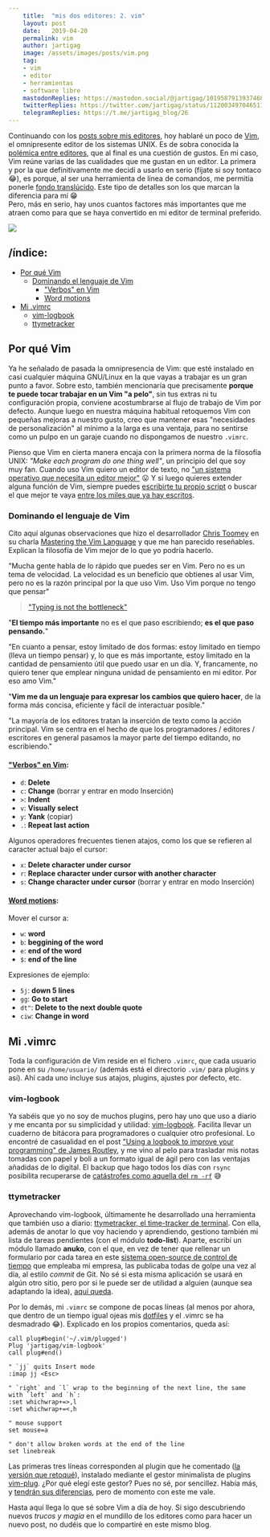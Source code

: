 ```yaml
---
    title:  "mis dos editores: 2. vim"
    layout: post
    date:   2019-04-20
    permalink: vim
    author: jartigag
    image: /assets/images/posts/vim.png
    tag:
    - vim
    - editor
    - herramientas
    - software libre
    mastodonReplies: https://mastodon.social/@jartigag/101958791393746888
    twitterReplies: https://twitter.com/jartigag/status/1120034970465112066
    telegramReplies: https://t.me/jartigag_blog/26
---
```


Continuando con los [posts sobre mis editores]({{site.baseurl}}/sublime), hoy hablaré un poco de [Vim](https://www.vim.org), el omnipresente
editor de los sistemas UNIX. Es de sobra conocida la [polémica entre editores](https://en.wikipedia.org/wiki/Editor_war), que al final es una
cuestión de gustos. En mi caso, Vim reúne varias de las cualidades que me gustan en un editor. La primera y por la que definitivamente me decidí a
usarlo en serio (fíjate si soy tontaco 😂), es porque, al ser una herramienta de línea de comandos, me permitía ponerle [fondo
translúcido](https://mastodon.social/@jartigag/101410841768233301). Este tipo de detalles son los que marcan la diferencia para mí 😁  
Pero, más en serio, hay unos cuantos factores más importantes que me atraen como para que se haya convertido en mi editor de terminal preferido.

![]({{site.baseurl}}/assets/images/posts/vim.png)

## /índice:

- [Por qué Vim](#por-qué-vim)
    - [Dominando el lenguaje de Vim](#dominando-el-lenguaje-de-vim)
        - ["Verbos" en Vim](#verbos-en-vim)
        - [Word motions](#word-motions)
- [Mi .vimrc](#mi-vimrc)
    - [vim-logbook](#vim-logbook)
    - [ttymetracker](#ttymetracker)

## Por qué Vim

Ya he señalado de pasada la omnipresencia de Vim: que esté instalado en casi cualquier máquina GNU/Linux en la que vayas a trabajar es un gran punto
a favor. Sobre esto, también mencionaría que precisamente **porque te puede tocar trabajar en un Vim "a pelo"**, sin tus extras ni tu configuración
propia, conviene acostumbrarse al flujo de trabajo de Vim por defecto. Aunque luego en nuestra máquina habitual retoquemos Vim con pequeñas mejoras a
nuestro gusto, creo que mantener esas "necesidades de personalización" al mínimo a la larga es una ventaja, para no sentirse como un pulpo en un
garaje cuando no dispongamos de nuestro `.vimrc`.

Pienso que Vim en cierta manera encaja con la primera norma de la filosofía UNIX: *"Make each program do one thing well"*, un principio del que soy
muy fan. Cuando uso Vim quiero un editor de texto, no ["un sistema operativo que necesita un editor
mejor"](http://wiki.c2.com/?EmacsAsOperatingSystem) 😛 Y si luego quieres extender alguna función de Vim, siempre puedes [escribirte tu propio
script](http://andrewscala.com/vimscript) o buscar el que mejor te vaya [entre los miles que ya hay escritos](https://www.vim.org/scripts).

### Dominando el lenguaje de Vim

Cito aquí algunas observaciones que hizo el desarrollador [Chris Toomey](https://ctoomey.com) en su charla [Mastering the Vim
Language](https://youtu.be/wlR5gYd6um0) y que me han parecido reseñables. Explican la filosofía de Vim mejor de lo que yo podría hacerlo.

"Mucha gente habla de lo rápido que puedes ser en Vim. Pero no es un tema de velocidad. La velocidad es un beneficio que obtienes al usar Vim, pero
no es la razón principal por la que uso Vim. Uso Vim porque no tengo que pensar"
> ["Typing is not the bottleneck"](http://anarchycreek.com/2009/05/26/how-tdd-and-pairing-increase-production)

"**El tiempo más importante** no es el que paso escribiendo; **es el que paso pensando.**"

"En cuanto a pensar, estoy limitado de dos formas: estoy limitado en tiempo (lleva un tiempo pensar) y, lo que es más importante, estoy limitado en
la cantidad de pensamiento útil que puedo usar en un día. Y, francamente, no quiero tener que emplear ninguna unidad de pensamiento en mi editor. Por
eso amo Vim."

"**Vim me da un lenguaje para expresar los cambios que quiero hacer**, de la forma más concisa, eficiente y fácil de interactuar posible."

"La mayoría de los editores tratan la inserción de texto como la acción principal. Vim se centra en el hecho de que los programadores / editores /
escritores en general pasamos la mayor parte del tiempo editando, no escribiendo."

#### ["Verbos" en Vim](http://vimdoc.sourceforge.net/htmldoc/motion.html#operator):
- `d`: **Delete**
- `c`: **Change** (borrar y entrar en modo Inserción)
- `>`: **Indent**
- `v`: **Visually select**
- `y`: **Yank** (copiar)
- `.`: **Repeat last action**

Algunos operadores frecuentes tienen atajos, como los que se refieren al caracter actual bajo el cursor:  
- `x`: **Delete character under cursor**
- `r`: **Replace character under cursor with another character**
- `s`: **Change character under cursor** (borrar y entrar en modo Inserción)

#### [Word motions](http://vimdoc.sourceforge.net/htmldoc/motion.html#word-motions):
Mover el cursor a:  
- `w`: **word**
- `b`: **beggining of the word**
- `e`: **end of the word**
- `$`: **end of the line**

Expresiones de ejemplo:  
- `5j`: **down 5 lines**
- `gg`: **Go to start**
- `dt"`: **Delete to the next double quote**
- `ciw`: **Change in word**

## Mi .vimrc

Toda la configuración de Vim reside en el fichero `.vimrc`, que cada usuario pone en su `/home/usuario/` (además está el directorio `.vim/` para
plugins y así). Ahí cada uno incluye sus atajos, plugins, ajustes por defecto, etc.


### vim-logbook

Ya sabéis que yo no soy de muchos plugins, pero hay uno que uso a diario y me encanta por su simplicidad y utilidad:
[vim-logbook](https://github.com/jamesroutley/vim-logbook). Facilita llevar un cuaderno de bitácora para programadores o cualquier otro profesional.
Lo encontré de casualidad en el post ["Using a logbook to improve your programming" de James Routley](https://routley.io/posts/logbook/), y me vino
al pelo para trasladar mis notas tomadas con papel y boli a un formato igual de ágil pero con las ventajas añadidas de lo digital. El backup que hago
todos los días con `rsync` posibilita recuperarse de [catástrofes como aquella del `rm -rf`](https://mastodon.social/@jartigag/101736679079543483) 😅

### ttymetracker

Aprovechando vim-logbook, últimamente he desarrollado una herramienta que también uso a diario: [ttymetracker, el time-tracker de
terminal](https://github.com/jartigag/ttymetracker). Con ella, además de anotar lo que voy haciendo y aprendiendo, gestiono también mi lista de
tareas pendientes (con el módulo **todo-list**). Aparte, escribí un módulo llamado **anuko**, con el que, en vez de tener que rellenar un formulario
por cada tarea en este [sistema open-source de control de tiempo](https://www.anuko.com/time_tracker/index.htm) que empleaba mi empresa, las
publicaba todas de golpe una vez al día, al estilo *commit* de Git. No sé si esta misma aplicación se usará en algún otro sitio, pero por si le puede
ser de utilidad a alguien (aunque sea adaptando la idea), [aquí queda](https://github.com/jartigag/ttymetracker).

Por lo demás, mi `.vimrc` se compone de pocas líneas (al menos por ahora, que dentro de un tiempo igual ojeas mis
[dotfiles](https://github.com/jartigag/dotfiles) y el .vimrc se ha desmadrado 😂). Explicado en los propios comentarios, queda así:

```
call plug#begin('~/.vim/plugged')
Plug 'jartigag/vim-logbook'
call plug#end()

" `jj` quits Insert mode
:imap jj <Esc>

" `right` and `l` wrap to the beginning of the next line, the same with `left` and `h`:
:set whichwrap+=>,l
:set whichwrap+=<,h

" mouse support
set mouse=a

" don't allow broken words at the end of the line
set linebreak
```

Las primeras tres líneas corresponden al plugin que he comentado ([la versión que retoqué](https://github.com/jartigag/vim-logbook)), instalado
mediante el gestor minimalista de plugins [vim-plug](https://github.com/junegunn/vim-plug). ¿Por qué elegí este gestor? Pues no sé, por sencillez.
Había más, y [tendrán sus diferencias](https://vi.stackexchange.com/questions/388/what-is-the-difference-between-the-vim-plugin-managers), pero de
momento con este me vale.

Hasta aquí llega lo que sé sobre Vim a día de hoy. Si sigo descubriendo nuevos *trucos y magia* en el mundillo de los editores como para hacer un
nuevo post, no dudéis que lo compartiré en este mismo blog.
